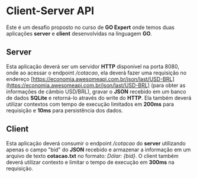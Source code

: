 # Client-Server API 

Este é um desafio proposto no curso de **GO Expert** onde temos duas aplicações **server** e **client** desenvolvidas na linguagem **GO**.

## Server

Esta aplicação deverá ser um servidor **HTTP** disponível na porta 8080, onde ao acessar o endpoint _/cotacao_, ela deverá fazer uma requisição no endereço [https://economia.awesomeapi.com.br/json/last/USD-BRL](https://economia.awesomeapi.com.br/json/last/USD-BRL) (para obter as informações de câmbio USD/BRL), gravar o **JSON** recebido em um banco de dados **SQLite** e retorná-lo através do write do **HTTP**. Ela também deverá utilizar contextos com tempo de execução limitados em **200ms** para requisição e **10ms** para persistência dos dados.

## Client

Esta aplicação deverá consumir o endpoint _/cotacao_ do **server** utilizando apenas o campo "bid" do **JSON** recebido e armazenar a informação em um arquivo de texto **cotacao.txt** no formato: _Dólar: {bid}_. O client também deverá utilizar contexto e limitar o tempo de execução em **300ms** na requisição.
